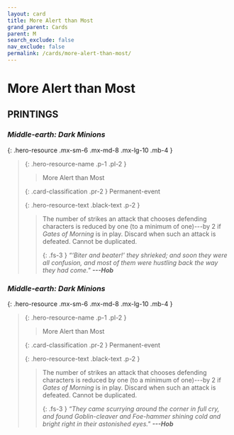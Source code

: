 ```yaml
---
layout: card
title: More Alert than Most
grand_parent: Cards
parent: M
search_exclude: false
nav_exclude: false
permalink: /cards/more-alert-than-most/
---
```


# More Alert than Most


## PRINTINGS


### _Middle-earth: Dark Minions_

{: .hero-resource .mx-sm-6 .mx-md-8 .mx-lg-10 .mb-4 }
> {: .hero-resource-name .p-1 .pl-2 }
> > <div class="card-mp"></div>
> > <div class="card-name">More Alert than Most</div>
>
> {: .card-classification .pr-2 }
> Permanent-event
>
> {: .hero-resource-text .black-text .p-2 }
> > The number of strikes an attack that chooses defending characters is reduced by one (to a minimum of one)---by 2 if _Gates of Morning_ is in play. Discard when such an attack is defeated. Cannot be duplicated.   
> > 
> > {: .fs-3 } 
> > _“‘Biter and beater!' they shrieked; and soon they were all confusion, and most of them were hustling back the way they had come."_ ***---&#65279;Hob*** 
> 

### _Middle-earth: Dark Minions_

{: .hero-resource .mx-sm-6 .mx-md-8 .mx-lg-10 .mb-4 }
> {: .hero-resource-name .p-1 .pl-2 }
> > <div class="card-mp"></div>
> > <div class="card-name">More Alert than Most</div>
>
> {: .card-classification .pr-2 }
> Permanent-event
>
> {: .hero-resource-text .black-text .p-2 }
> > The number of strikes an attack that chooses defending characters is reduced by one (to a minimum of one)---by 2 if _Gates of Morning_ is in play. Discard when such an attack is defeated. Cannot be duplicated.   
> > 
> > {: .fs-3 } 
> > _“They came scurrying around the corner in full cry, and found Goblin-cleaver and Foe-hammer shining cold and bright right in their astonished eyes."_ ***---&#65279;Hob*** 
> 
